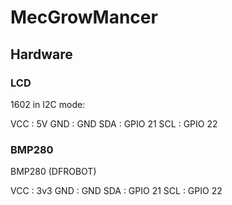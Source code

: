# MecGrowMancer

## Hardware

### LCD

1602 in I2C mode:

VCC	: 5V
GND : GND
SDA : GPIO 21
SCL : GPIO 22

### BMP280
BMP280 (DFROBOT)

VCC : 3v3
GND : GND
SDA : GPIO 21
SCL : GPIO 22




